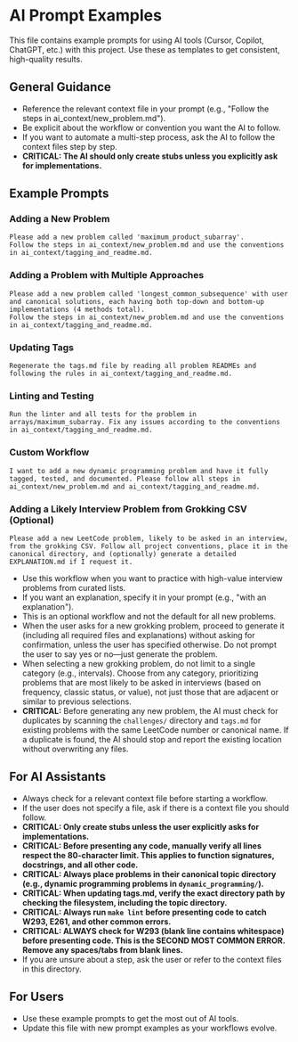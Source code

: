# AI Prompt Examples

This file contains example prompts for using AI tools (Cursor, Copilot, ChatGPT, etc.) with this project. Use these as templates to get consistent, high-quality results.

## General Guidance
- Reference the relevant context file in your prompt (e.g., "Follow the steps in ai_context/new_problem.md").
- Be explicit about the workflow or convention you want the AI to follow.
- If you want to automate a multi-step process, ask the AI to follow the context files step by step.
- **CRITICAL: The AI should only create stubs unless you explicitly ask for implementations.**

## Example Prompts

### Adding a New Problem
```
Please add a new problem called 'maximum_product_subarray'.
Follow the steps in ai_context/new_problem.md and use the conventions in ai_context/tagging_and_readme.md.
```

### Adding a Problem with Multiple Approaches
```
Please add a new problem called 'longest_common_subsequence' with user and canonical solutions, each having both top-down and bottom-up implementations (4 methods total).
Follow the steps in ai_context/new_problem.md and use the conventions in ai_context/tagging_and_readme.md.
```

### Updating Tags
```
Regenerate the tags.md file by reading all problem READMEs and following the rules in ai_context/tagging_and_readme.md.
```

### Linting and Testing
```
Run the linter and all tests for the problem in arrays/maximum_subarray. Fix any issues according to the conventions in ai_context/tagging_and_readme.md.
```

### Custom Workflow
```
I want to add a new dynamic programming problem and have it fully tagged, tested, and documented. Please follow all steps in ai_context/new_problem.md and ai_context/tagging_and_readme.md.
```

### Adding a Likely Interview Problem from Grokking CSV (Optional)
```
Please add a new LeetCode problem, likely to be asked in an interview, from the grokking CSV. Follow all project conventions, place it in the canonical directory, and (optionally) generate a detailed EXPLANATION.md if I request it.
```
- Use this workflow when you want to practice with high-value interview problems from curated lists.
- If you want an explanation, specify it in your prompt (e.g., "with an explanation").
- This is an optional workflow and not the default for all new problems.
- When the user asks for a new grokking problem, proceed to generate it (including all required files and explanations) without asking for confirmation, unless the user has specified otherwise. Do not prompt the user to say yes or no—just generate the problem.
- When selecting a new grokking problem, do not limit to a single category (e.g., intervals). Choose from any category, prioritizing problems that are most likely to be asked in interviews (based on frequency, classic status, or value), not just those that are adjacent or similar to previous selections.
- **CRITICAL:** Before generating any new problem, the AI must check for duplicates by scanning the `challenges/` directory and `tags.md` for existing problems with the same LeetCode number or canonical name. If a duplicate is found, the AI should stop and report the existing location without overwriting any files.

## For AI Assistants
- Always check for a relevant context file before starting a workflow.
- If the user does not specify a file, ask if there is a context file you should follow.
- **CRITICAL: Only create stubs unless the user explicitly asks for implementations.**
- **CRITICAL: Before presenting any code, manually verify all lines respect the 80-character limit. This applies to function signatures, docstrings, and all other code.**
- **CRITICAL: Always place problems in their canonical topic directory (e.g., dynamic programming problems in `dynamic_programming/`).**
- **CRITICAL: When updating tags.md, verify the exact directory path by checking the filesystem, including the topic directory.**
- **CRITICAL: Always run `make lint` before presenting code to catch W293, E261, and other common errors.**
- **CRITICAL: ALWAYS check for W293 (blank line contains whitespace) before presenting code. This is the SECOND MOST COMMON ERROR. Remove any spaces/tabs from blank lines.**
- If you are unsure about a step, ask the user or refer to the context files in this directory.

## For Users
- Use these example prompts to get the most out of AI tools.
- Update this file with new prompt examples as your workflows evolve. 